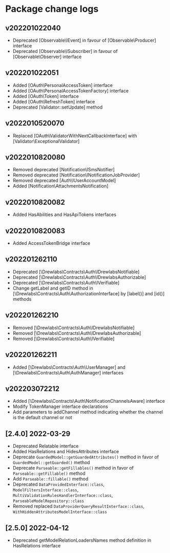 # Package change logs

## v202201022040

- Deprecated [Observable\IEvent] in favour of [Observable\Producer] interface
- Deprecated [Observable\ISubscriber] in favour of [Observable\Observer] interface

## v202201022051

- Added [OAuth\PersonalAccessToken] interface
- Added [OAuth\PersonalAccessTokenFactory] interface
- Added [OAuth\Token] interface
- Added [OAuth\RefreshToken] interface
- Deprecated [Validator::setUpdate] method

## v2022010520070

- Replaced [OAuth\ValidatorWithNextCallbackInterface] with [Validator\ExceptionalValidator]

## v2022010820080

- Removed deprecated [Notification\ISmsNotifier]
- Removed deprecated [Notification\INotificationJobProvider]
- Removed deprecated [Auth\IUserAccountModel]
- Added [Notification\AttachmentsNotification]

## v2022010820082

- Added HasAbilities and HasApiTokens interfaces

## v2022010820083

- Added AccessTokenBridge interface

## v202201262110

- Deprecated [\Drewlabs\Contracts\Auth\IDrewlabsNotifiable]
- Deprecated [\Drewlabs\Contracts\Auth\IDrewlabsAuthorizable]
- Deprecated [\Drewlabs\Contracts\Auth\IVerifiable]
- Change getLabel and getID method in [\Drewlabs\Contracts\Auth\AuthorizationInterface] by [label()] and [id()] methods

## v202201262210

- Removed [\Drewlabs\Contracts\Auth\IDrewlabsNotifiable]
- Removed [\Drewlabs\Contracts\Auth\IDrewlabsAuthorizable]
- Removed [\Drewlabs\Contracts\Auth\IVerifiable]

## v202201262211

- Added [\Drewlabs\Contracts\Auth\UserManager] and [\Drewlabs\Contracts\Auth\AuthManager] interfaces

## v202203072212

- Added [\Drewlabs\Contracts\Auth\NotificationChannelsAware] interface
- Modify TokenManager interface declarations
- Add parameters to addChannel method indicating whether the channel is the default channel or not

## [2.4.0] 2022-03-29

- Deprecated Relatable interface
- Added HasRelations and HidesAttributes interface
- Deprecate `GuardedModel::getGuardedAttributes()` method in favor of `GuardedModel::getGuarded()` method
- Deprecate `Parseable::getFillables()` method in favor of `Parseable::getFillable()` method
- Add `Parseable::fillable()` method
- Deprecated `DataProvidedInterface::class`, `ModelFiltersInterface::class`, `MultiValidationRulesHandlerInterface::class`, `ParseableModelRepository::class`
- Removed replaced `DataProviderQueryResultInterface::class`, `WithHiddenAttributesModelInterface::class`

## [2.5.0] 2022-04-12

- Deprecated getModelRelationLoadersNames method definition in HasRelations interface
